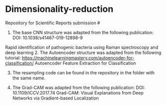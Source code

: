 # Dimensionality-reduction
Repository for Scientific Reports submission #


1. The base CNN structure was adapted from the following publication:
DOI: 10.1038/s41467-019-12898-9

Rapid identification of pathogenic bacteria using Raman spectroscopy and deep learning
2. The Autoencoder structure was adapted from the following tutorial:
https://machinelearningmastery.com/autoencoder-for-classification/
  Autoencoder Feature Extraction for Classification

3. The resampling code can be found in the repository in the folder with the same name.
   
4. The Grad-CAM was adapted from the following publication:
DOI: 10.1109/ICCV.2017.74
  Grad-CAM: Visual Explanations from Deep Networks via Gradient-based Localization

